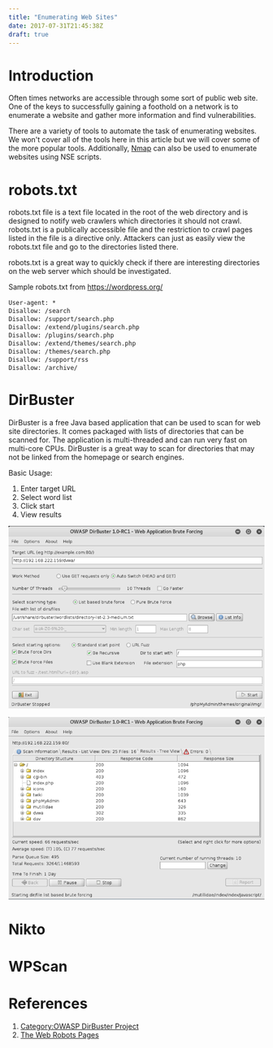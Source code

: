 ```yaml
---
title: "Enumerating Web Sites"
date: 2017-07-31T21:45:38Z
draft: true
---
```


# Introduction
Often times networks are accessible through some sort of public web site. One of the keys to successfully gaining a foothold on a network is to enumerate a website and gather more information and find vulnerabilities.

There are a variety of tools to automate the task of enumerating websites. We won't cover all of the tools here in this article but we will cover some of the more popular tools. Additionally, [Nmap](http://learn.greyhatctf.com/attack/nmap/) can also be used to enumerate websites using NSE scripts. 

# robots.txt
robots.txt file is a text file located in the root of the web directory and is designed to notify web crawlers which directories it should not crawl. robots.txt is a publically accessible file and the restriction to crawl pages listed in the file is a directive only. Attackers can just as easily view the robots.txt file and go to the directories listed there.

robots.txt is a great way to quickly check if there are interesting directories on the web server which should be investigated.

Sample robots.txt from https://wordpress.org/
```
User-agent: *
Disallow: /search
Disallow: /support/search.php
Disallow: /extend/plugins/search.php
Disallow: /plugins/search.php
Disallow: /extend/themes/search.php
Disallow: /themes/search.php
Disallow: /support/rss
Disallow: /archive/
```

# DirBuster
DirBuster is a free Java based application that can be used to scan for web site directories. It comes packaged with lists of directories that can be scanned for. The application is multi-threaded and can run very fast on multi-core CPUs. DirBuster is a great way to scan for directories that may not be linked from the homepage or search engines.

Basic Usage:
1. Enter target URL
2. Select word list
3. Click start
4. View results

![DirBuster Start](/attack/dirbuster_start.png)

![DirBuster Results](/attack/dirbuster_results.png)

# Nikto

# WPScan

# References
1. [Category:OWASP DirBuster Project](https://www.owasp.org/index.php/Category:OWASP_DirBuster_Project)
2. [The Web Robots Pages](http://www.robotstxt.org/robotstxt.html)
